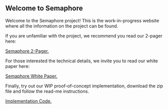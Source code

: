 ## Welcome to Semaphore

Welcome to the Semaphore project! This is the work-in-progress website where all the information on the project can be found.
 
If you are unfamiliar with the project, we recommend you read our 2-pager here:

<a href="https://github.com/SirLemmings/Semaphore/blob/gh-pages/semaphore_2_pager.pdf" target="_blank">Semaphore 2-Pager.</a>


For those interested the technical details, we invite you to read our white paper here:

<a href="https://sirlemmings.github.io/Semaphore/Semaphore_v2.1.pdf" target="_blank">Semaphore White Paper.</a>

Finally, try out our WIP proof-of-concept implementation, download the zip file and follow the read-me instructions.

<a href="https://github.com/SirLemmings/Semaphore/raw/gh-pages/Semaphore.zip" target="_blank">Implementation Code.</a>
